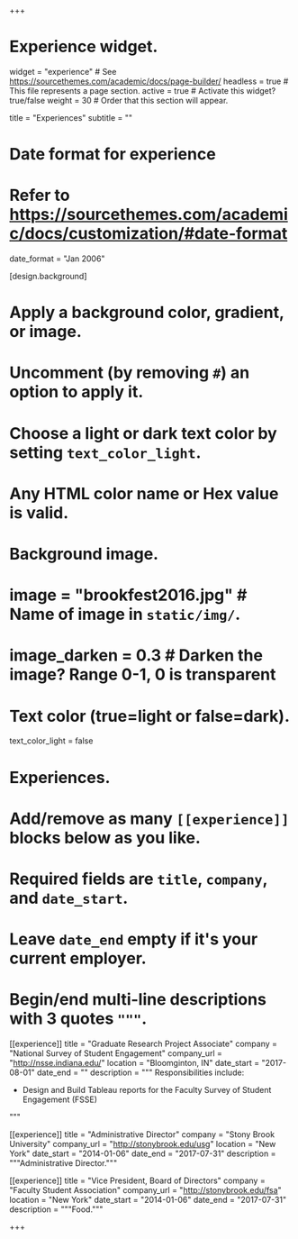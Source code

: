 +++
# Experience widget.
widget = "experience"  # See https://sourcethemes.com/academic/docs/page-builder/
headless = true  # This file represents a page section.
active = true  # Activate this widget? true/false
weight = 30  # Order that this section will appear.

title = "Experiences"
subtitle = ""

# Date format for experience
#   Refer to https://sourcethemes.com/academic/docs/customization/#date-format
date_format = "Jan 2006"

[design.background]
  # Apply a background color, gradient, or image.
  #   Uncomment (by removing `#`) an option to apply it.
  #   Choose a light or dark text color by setting `text_color_light`.
  #   Any HTML color name or Hex value is valid.

  # Background image.
  # image = "brookfest2016.jpg"  # Name of image in `static/img/`.
  # image_darken = 0.3  # Darken the image? Range 0-1, 0 is transparent
  
  # Text color (true=light or false=dark).
  text_color_light = false

# Experiences.
#   Add/remove as many `[[experience]]` blocks below as you like.
#   Required fields are `title`, `company`, and `date_start`.
#   Leave `date_end` empty if it's your current employer.
#   Begin/end multi-line descriptions with 3 quotes `"""`.
[[experience]]
  title = "Graduate Research Project Associate"
  company = "National Survey of Student Engagement"
  company_url = "http://nsse.indiana.edu/"
  location = "Bloomginton, IN"
  date_start = "2017-08-01"
  date_end = ""
  description = """
  Responsibilities include:
  
  * Design and Build Tableau reports for the Faculty Survey of Student Engagement (FSSE)

  """

[[experience]]
  title = "Administrative Director"
  company = "Stony Brook University"
  company_url = "http://stonybrook.edu/usg"
  location = "New York"
  date_start = "2014-01-06"
  date_end = "2017-07-31"
  description = """Administrative Director."""
  
[[experience]]
  title = "Vice President, Board of Directors"
  company = "Faculty Student Association"
  company_url = "http://stonybrook.edu/fsa"
  location = "New York"
  date_start = "2014-01-06"
  date_end = "2017-07-31"
  description = """Food."""

+++
